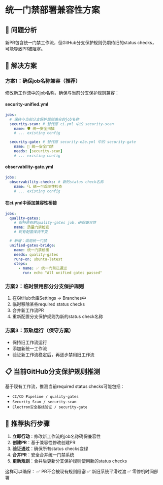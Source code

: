 # 统一门禁部署兼容性方案

## 🎯 问题分析

新PR包含统一门禁工作流，但GitHub分支保护规则仍期待旧的status checks，可能导致PR被阻塞。

## 🔧 解决方案

### 方案1：确保job名称兼容（推荐）

修改新工作流中的job名称，确保与当前分支保护规则兼容：

#### security-unified.yml

```yaml
jobs:
  # 保持与当前分支保护规则兼容的job名称
  security-scan: # 替代原 ci.yml 中的 security-scan
    name: 🛡️ 统一安全扫描
    # ... existing config

  security-gate: # 替代原 security-e2e.yml 中的 security-gate
    name: 🚦 统一安全门禁
    needs: [security-scan]
    # ... existing config
```

#### observability-gate.yml

```yaml
jobs:
  observability-checks: # 新的status check名称
    name: 🔍 统一可观测性检查
    # ... existing config
```

#### 在ci.yml中添加兼容性桥接

```yaml
jobs:
  quality-gates:
    # 保持原有的quality-gates job，确保兼容性
    name: 质量门禁检查
    # 现有配置保持不变

  # 新增：调用统一门禁
  unified-gates-bridge:
    name: 统一门禁桥接
    needs: quality-gates
    runs-on: ubuntu-latest
    steps:
      - name: ✅ 统一门禁已通过
        run: echo "All unified gates passed"
```

### 方案2：临时禁用部分分支保护规则

1. 在GitHub仓库Settings → Branches中
2. 临时移除某些required status checks
3. 合并新工作流PR
4. 重新配置分支保护规则为新的status check名称

### 方案3：双轨运行（保守方案）

- 保持旧工作流运行
- 添加新统一工作流
- 验证新工作流稳定后，再逐步禁用旧工作流

## 📋 当前GitHub分支保护规则推测

基于现有工作流，推测当前required status checks可能包括：

- `CI/CD Pipeline / quality-gates`
- `Security Scan / security-scan`
- `Electron安全基线验证 / security-gate`

## 🎯 推荐执行步骤

1. **立即行动**：修改新工作流的job名称确保兼容性
2. **创建PR**：基于兼容性修改创建PR
3. **验证通过**：确保所有status checks变绿
4. **合并PR**：安全合并统一门禁系统
5. **更新规则**：合并后更新分支保护规则使用新的status checks

这样可以确保：
✅ PR不会被现有规则阻塞
✅ 新旧系统平滑过渡
✅ 零停机时间部署
